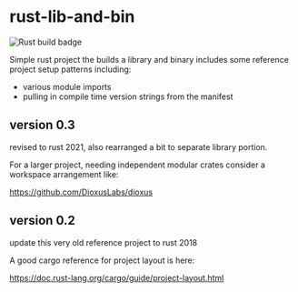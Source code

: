 # rust-lib-and-bin

![Rust build badge](https://github.com/digikata/rust-lib-and-bin/workflows/Rust/badge.svg)

Simple rust project the builds a library and binary
includes some reference project setup patterns including:
- various module imports
- pulling in compile time version strings from the manifest

## version 0.3
revised to rust 2021, also rearranged a bit to separate library portion.

For a larger project, needing independent modular crates
consider a workspace arrangement like:

https://github.com/DioxusLabs/dioxus


## version 0.2
update this very old reference project to rust 2018

A good cargo reference for project layout is here:

https://doc.rust-lang.org/cargo/guide/project-layout.html

